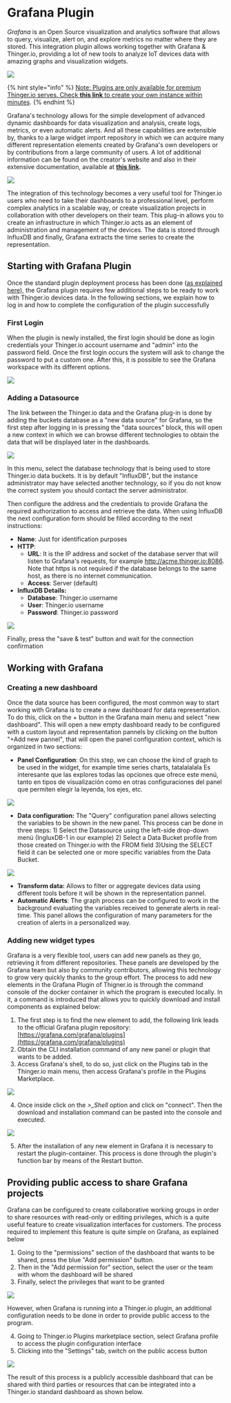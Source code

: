 # Grafana Plugin

_Grafana_ is an Open Source visualization and analytics software that allows to query, visualize, alert on, and explore metrics no matter where they are stored. This integration plugin allows working together with Grafana & Thinger.io, providing a lot of new tools to analyze IoT devices data with amazing graphs and visualization widgets. 

![](../.gitbook/assets/image%20%28275%29.png)

{% hint style="info" %}
[Note: Plugins are only available for premium Thinger.io serves. Check **this link** to create your own instance within minutes](https://pricing.thinger.io).
{% endhint %}

Grafana's technology allows for the simple development of advanced dynamic dashboards for data visualization and analysis, create logs, metrics, or even automatic alerts. And all these capabilities are extensible by, thanks to a large widget import repository in which we can acquire many different representation elements created by Grafana's own developers or by contributions from a large community of users. A lot of additional information can be found on the creator's website and also in their extensive documentation, available at [**this link**](https://grafana.com/docs/grafana/latest/features/datasources/add-a-data-source/?utm_source=grafana_gettingstarted)**.**

![](../.gitbook/assets/image%20%28318%29.png)

The integration of this technology becomes a very useful tool for Thinger.io users who need to take their dashboards to a professional level, perform complex analytics in a scalable way, or create visualization projects in collaboration with other developers on their team. This plug-in allows you to create an infrastructure in which Thinger.io acts as an element of administration and management of the devices. The data is stored through InfluxDB and finally, Grafana extracts the time series to create the representation.

## Starting with Grafana Plugin 

Once the standard plugin deployment process has been done \([as explained here](./)\), the Grafana plugin requires few additional steps to be ready to work with Thinger.io devices data. In the following sections, we explain how to log in and how to complete the configuration of the plugin successfully

### First Login

When the plugin is newly installed, the first login should be done as login credentials your Thinger.io account username and "admin" into the password field. Once the first login occurs the system will ask to change the password to put a custom one. After this, it is possible to see the Grafana workspace with its different options. 

![](../.gitbook/assets/image%20%28267%29.png)

### Adding a Datasource

The link between the Thinger.io data and the Grafana plug-in is done by adding the buckets database as a "new data source" for Grafana, so the first step after logging in is pressing the "data sources" block, this will open a new context in which we can browse different technologies to obtain the data that will be displayed later in the dashboards.

![](../.gitbook/assets/image%20%28283%29.png)

In this menu, select the database technology that is being used to store Thinger.io data buckets. It is by default  "InfluxDB", but the instance administrator may have selected another technology, so if you do not know the correct system you should contact the server administrator.

Then configure the address and the credentials to provide Grafana the required authorization to access and retrieve the data. When using InfluxDB the next configuration form should be filled according to the next instructions: 

* **Name**: Just for identification purposes
* **HTTP**: 
  * **URL**: It is the IP address and socket of the database server that will listen to Grafana's requests, for example http://acme.thinger.io:8086. Note that https is not required if the database belongs to the same host, as there is no internet communication.
  * **Access**: Server \(default\)
* **InfluxDB Details:**
  * **Database**: Thinger.io username
  * **User**: Thinger.io username
  * **Password**: Thinger.io password

![](../.gitbook/assets/image%20%28310%29.png)

Finally, press the "save & test" button and wait for the connection confirmation  

## Working with Grafana

### Creating a new dashboard

Once the data source has been configured, the most common way to start working with Grafana is to create a new dashboard for data representation. To do this, click on the + button in the Grafana main menu and select "new dashboard". This will open a new empty dashboard ready to be configured with a custom layout and representation pannels by clicking on the button "+Add new pannel", that will open the panel configuration context, which is organized in two sections:

* **Panel Configuration**: On this step, we can choose the kind of graph to be used in the widget, for example time series charts, tatalalalala Es interesante que las explores todas las opciones que ofrece este menú, tanto en tipos de visualización como en otras configuraciones del panel que permiten elegir la leyenda, los ejes, etc. 

![](../.gitbook/assets/image%20%28293%29.png)

* **Data configuration:** The "Query" configuration panel allows selecting the variables to be shown in the new panel. This process can be done in three steps:    1\) Select the Datasource using the left-side drop-down menú \(IngluxDB-1 in our example\)   2\) Select a Data Bucket profile from those created on Thinger.io with the FROM field   3\)Using the SELECT field it can be selected one or more specific variables from the Data Bucket.

![](../.gitbook/assets/image%20%28360%29.png)

* **Transform data:** Allows to filter or aggregate devices data using different tools before it will be shown in the representation pannel. 
* **Automatic Alerts**: The graph process can be configured to work in the background evaluating the variables received to generate alerts in real-time. This panel allows the configuration of many parameters for the creation of alerts in a personalized way.

### Adding new widget types

Grafana is a very flexible tool, users can add new panels as they go, retrieving it from different repositories. These panels are developed by the Grafana team but also by community contributors, allowing this technology to grow very quickly thanks to the group effort. The process to add new elements in the Grafana Plugin of Thigner.io is through the command console of the docker container in which the program is executed locally. In it, a command is introduced that allows you to quickly download and install components as explained below:

1. The first step is to find the new element to add, the following link leads to the official Grafana plugin repository: [https://grafana.com/grafana/plugins](https://grafana.com/grafana/plugins)  
2. Obtain the CLI installation command of any new panel or plugin that wants to be added.    
3. Access Grafana's shell, to do so, just click on the Plugins tab in the Thinger.io main menu, then access Grafana's profile in the Plugins Marketplace.

![](../.gitbook/assets/image%20%28273%29.png)

4. Once inside click on the _&gt;\_Shell_ option and click on "connect". Then the download and installation command can be pasted into the console and executed. 

![](../.gitbook/assets/image%20%28295%29.png)

5. After the installation of any new element in Grafana it is necessary to restart the plugin-container. This process is done through the plugin's function bar by means of the Restart button.

## Providing public access to share Grafana projects

Grafana can be configured to create collaborative working groups in order to share resources with read-only or editing privileges, which is a quite useful feature to create visualization interfaces for customers. The process required to implement this feature is quite simple on Grafana, as explained below

1. Going to the "permissions" section of the dashboard that wants to be shared, press the blue "Add permission" button. 
2. Then in the "Add permission for" section, select the user or the team with whom the dashboard will be shared  
3. Finally, select the privileges that want to be granted 

![](../.gitbook/assets/image%20%28306%29.png)

However, when Grafana is running into a Thinger.io plugin, an additional configuration needs to be done in order to provide public access to the program. 

4. Going to Thinger.io Plugins marketplace section, select Grafana profile to access the plugin configuration interface  
5. Clicking into the "Settings" tab, switch on the public access button 

![](../.gitbook/assets/image%20%28307%29.png)

The result of this process is a publicly accessible dashboard that can be shared with third parties or resources that can be integrated into a Thinger.io standard dashboard as shown below.





